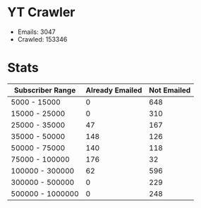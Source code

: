 # YT Crawler
- Emails: 3047
- Crawled: 153346

# Stats
| Subscriber Range  | Already Emailed | Not Emailed |
|-------|-------|-------|
| 5000 - 15000 | 0 | 648 |
| 15000 - 25000 | 0 | 310 |
| 25000 - 35000 | 47 | 167 |
| 35000 - 50000 | 148 | 126 |
| 50000 - 75000 | 140 | 118 |
| 75000 - 100000 | 176 | 32 |
| 100000 - 300000 | 62 | 596 |
| 300000 - 500000 | 0 | 229 |
| 500000 - 1000000 | 0 | 248 |
